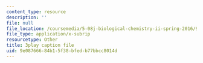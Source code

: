 ```yaml
---
content_type: resource
description: ''
file: null
file_location: /coursemedia/5-08j-biological-chemistry-ii-spring-2016/9e08766684b15f38bfedb77bbcc8014d_RBH2RVDrJYI.vtt
file_type: application/x-subrip
resourcetype: Other
title: 3play caption file
uid: 9e087666-84b1-5f38-bfed-b77bbcc8014d
---
```

